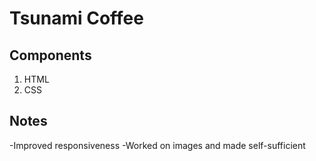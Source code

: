 # Tsunami Coffee

## Components

1. HTML
2. CSS

## Notes

-Improved responsiveness
-Worked on images and made self-sufficient
